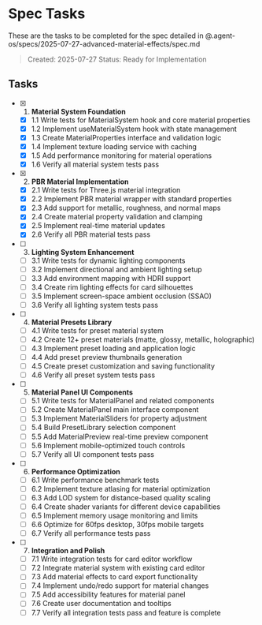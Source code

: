 # Spec Tasks

These are the tasks to be completed for the spec detailed in @.agent-os/specs/2025-07-27-advanced-material-effects/spec.md

> Created: 2025-07-27
> Status: Ready for Implementation

## Tasks

- [x] 1. **Material System Foundation**
  - [x] 1.1 Write tests for MaterialSystem hook and core material properties
  - [x] 1.2 Implement useMaterialSystem hook with state management
  - [x] 1.3 Create MaterialProperties interface and validation logic
  - [x] 1.4 Implement texture loading service with caching
  - [x] 1.5 Add performance monitoring for material operations
  - [x] 1.6 Verify all material system tests pass

- [x] 2. **PBR Material Implementation**
  - [x] 2.1 Write tests for Three.js material integration
  - [x] 2.2 Implement PBR material wrapper with standard properties
  - [x] 2.3 Add support for metallic, roughness, and normal maps
  - [x] 2.4 Create material property validation and clamping
  - [x] 2.5 Implement real-time material updates
  - [x] 2.6 Verify all PBR material tests pass

- [ ] 3. **Lighting System Enhancement**
  - [ ] 3.1 Write tests for dynamic lighting components
  - [ ] 3.2 Implement directional and ambient lighting setup
  - [ ] 3.3 Add environment mapping with HDRI support
  - [ ] 3.4 Create rim lighting effects for card silhouettes
  - [ ] 3.5 Implement screen-space ambient occlusion (SSAO)
  - [ ] 3.6 Verify all lighting system tests pass

- [ ] 4. **Material Presets Library**
  - [ ] 4.1 Write tests for preset material system
  - [ ] 4.2 Create 12+ preset materials (matte, glossy, metallic, holographic)
  - [ ] 4.3 Implement preset loading and application logic
  - [ ] 4.4 Add preset preview thumbnails generation
  - [ ] 4.5 Create preset customization and saving functionality
  - [ ] 4.6 Verify all preset system tests pass

- [ ] 5. **Material Panel UI Components**
  - [ ] 5.1 Write tests for MaterialPanel and related components
  - [ ] 5.2 Create MaterialPanel main interface component
  - [ ] 5.3 Implement MaterialSliders for property adjustment
  - [ ] 5.4 Build PresetLibrary selection component
  - [ ] 5.5 Add MaterialPreview real-time preview component
  - [ ] 5.6 Implement mobile-optimized touch controls
  - [ ] 5.7 Verify all UI component tests pass

- [ ] 6. **Performance Optimization**
  - [ ] 6.1 Write performance benchmark tests
  - [ ] 6.2 Implement texture atlasing for material optimization
  - [ ] 6.3 Add LOD system for distance-based quality scaling
  - [ ] 6.4 Create shader variants for different device capabilities
  - [ ] 6.5 Implement memory usage monitoring and limits
  - [ ] 6.6 Optimize for 60fps desktop, 30fps mobile targets
  - [ ] 6.7 Verify all performance tests pass

- [ ] 7. **Integration and Polish**
  - [ ] 7.1 Write integration tests for card editor workflow
  - [ ] 7.2 Integrate material system with existing card editor
  - [ ] 7.3 Add material effects to card export functionality
  - [ ] 7.4 Implement undo/redo support for material changes
  - [ ] 7.5 Add accessibility features for material panel
  - [ ] 7.6 Create user documentation and tooltips
  - [ ] 7.7 Verify all integration tests pass and feature is complete
